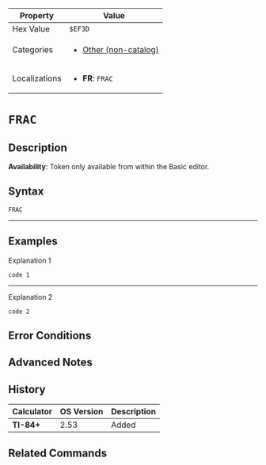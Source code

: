 | Property      | Value |
|---------------|-------|
| Hex Value     | `$EF3D`|
| Categories    | <ul><li>[Other (non-catalog)](<../categories/Other (non-catalog).md>)</li></ul> |
| Localizations | <ul><li><b>FR</b>: `FRAC`</li></ul> |

# `FRAC`

## Description



<b>Availability</b>: Token only available from within the Basic editor.

## Syntax
`FRAC`

<hr>

## Examples

Explanation 1
```ti-basic
code 1
```
---
Explanation 2
```ti-basic
code 2
```

## Error Conditions


## Advanced Notes


## History
| Calculator | OS Version | Description |
|------------|------------|-------------|
| <b>TI-84+</b> | 2.53 | Added

## Related Commands

    